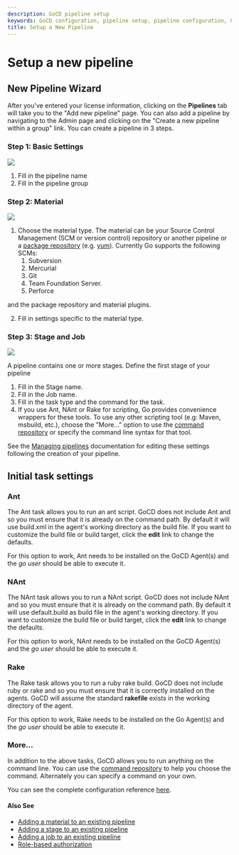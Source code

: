 ```yaml
---
description: GoCD pipeline setup
keywords: GoCD configuration, pipeline setup, pipeline configuration, GoCD pipeline stages, stages, jobs, GoCD jobs, materials, create new pipeline
title: Setup a New Pipeline
---
```


# Setup a new pipeline

## New Pipeline Wizard

After you've entered your license information, clicking on the **Pipelines** tab will take you to the "Add new pipeline" page. You can also add a pipeline by navigating to the Admin page and clicking on the "Create a new pipeline within a group" link. You can create a pipeline in 3 steps.

### Step 1: Basic Settings

![](../images/new_pipeline_1.png)

1.  Fill in the pipeline name
2.  Fill in the pipeline group

### Step 2: Material

![](../images/new_pipeline_2.png)

1.  Choose the material type. The material can be your Source Control Management (SCM or version control) repository or another pipeline or a [package repository](../extension_points/package_repository_extension.html) (e.g. [yum](../extension_points/yum_repository_poller.html)). Currently Go supports the following SCMs:
    1. Subversion
    2. Mercurial
    3. Git
    4. Team Foundation Server.
    5. Perforce

  and the package repository and material plugins.

2.  Fill in settings specific to the material type.

### Step 3: Stage and Job

![](../images/new_pipeline_3.png)

A pipeline contains one or more stages. Define the first stage of your pipeline

1.  Fill in the Stage name.
2.  Fill in the Job name.
3.  Fill in the task type and the command for the task.
4.  If you use Ant, NAnt or Rake for scripting, Go provides convenience wrappers for these tools. To use any other scripting tool (e.g: Maven, msbuild, etc.), choose the "More..." option to use the [command repository](../advanced_usage/command_repository.html) or specify the command line syntax for that tool.

See the [Managing pipelines](managing_pipelines.html) documentation for editing these settings following the creation of your pipeline.

## Initial task settings

### Ant

The Ant task allows you to run an ant script. GoCD does not include Ant and so you must ensure that it is already on the command path. By default it will use build.xml in the agent's working directory as the build file. If you want to customize the build file or build target, click the **edit** link to change the defaults.

For this option to work, Ant needs to be installed on the GoCD Agent(s) and the *go user* should be able to execute it.

### NAnt

The NAnt task allows you to run a NAnt script. GoCD does not include NAnt and so you must ensure that it is already on the command path. By default it will use default.build as build file in the agent's working directory. If you want to customize the build file or build target, click the **edit** link to change the defaults.

For this option to work, NAnt needs to be installed on the GoCD Agent(s) and the *go user* should be able to execute it.

### Rake

The Rake task allows you to run a ruby rake build. GoCD does not include ruby or rake and so you must ensure that it is correctly installed on the agents. GoCD will assume the standard **rakefile** exists in the working directory of the agent.

For this option to work, Rake needs to be installed on the Go Agent(s) and the *go user* should be able to execute it.

### More...

In addition to the above tasks, GoCD allows you to run anything on the command line. You can use the [command repository](../advanced_usage/command_repository.html) to help you choose the command. Alternately you can specify a command on your own.

You can see the complete configuration reference [here](configuration_reference.html).

#### Also See

-   [Adding a material to an existing pipeline](admin_add_material.html)
-   [Adding a stage to an existing pipeline](admin_add_stage.html)
-   [Adding a job to an existing pipeline](admin_add_job.html)
-   [Role-based authorization](dev_authorization.html)
